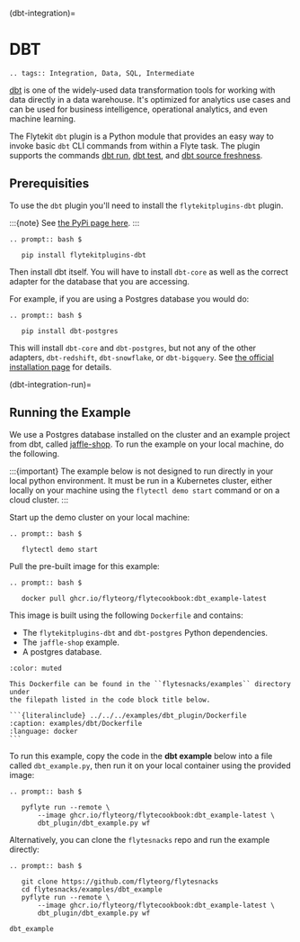 (dbt-integration)=

# DBT

```{eval-rst}
.. tags:: Integration, Data, SQL, Intermediate
```

[dbt](https://www.getdbt.com/) is one of the widely-used data transformation
tools for working with data directly in a data warehouse. It's optimized for
analytics use cases and can be used for business intelligence, operational
analytics, and even machine learning.

The Flytekit `dbt` plugin is a Python module that provides an easy way to
invoke basic `dbt` CLI commands from within a Flyte task. The plugin supports
the commands [dbt run](https://docs.getdbt.com/reference/commands/run),
[dbt test](https://docs.getdbt.com/reference/commands/test), and
[dbt source freshness](https://docs.getdbt.com/reference/commands/source).

## Prerequisities

To use the `dbt` plugin you'll need to install the `flytekitplugins-dbt`
plugin.

:::{note}
See [the PyPi page here](https://pypi.org/project/flytekitplugins-dbt/).
:::

```{eval-rst}
.. prompt:: bash $

   pip install flytekitplugins-dbt
```

Then install dbt itself. You will have to install `dbt-core` as well as
the correct adapter for the database that you are accessing.

For example, if you are using a Postgres database you would do:

```{eval-rst}
.. prompt:: bash $

   pip install dbt-postgres
```

This will install `dbt-core` and `dbt-postgres`, but not any of the other
adapters, `dbt-redshift`, `dbt-snowflake`, or `dbt-bigquery`. See
[the official installation page](https://docs.getdbt.com/docs/get-started/pip-install)
for details.

(dbt-integration-run)=

## Running the Example

We use a Postgres database installed on the cluster and an example project from
dbt, called [jaffle-shop](https://github.com/dbt-labs/jaffle_shop).
To run the example on your local machine, do the following.

:::{important}
The example below is not designed to run directly in your local
python environment. It must be run in a Kubernetes cluster, either locally on
your machine using the `flytectl demo start` command or on a cloud cluster.
:::

Start up the demo cluster on your local machine:

```{eval-rst}
.. prompt:: bash $

   flytectl demo start
```

Pull the pre-built image for this example:

```{eval-rst}
.. prompt:: bash $

   docker pull ghcr.io/flyteorg/flytecookbook:dbt_example-latest
```

This image is built using the following `Dockerfile` and contains:

- The `flytekitplugins-dbt` and `dbt-postgres` Python dependencies.
- The `jaffle-shop` example.
- A postgres database.

````{dropdown} See Dockerfile
:color: muted

This Dockerfile can be found in the ``flytesnacks/examples`` directory under
the filepath listed in the code block title below.

```{literalinclude} ../../../examples/dbt_plugin/Dockerfile
:caption: examples/dbt/Dockerfile
:language: docker
```

````

To run this example, copy the code in the **dbt example** below into a file
called `dbt_example.py`, then run it on your local container using the
provided image:

```{eval-rst}
.. prompt:: bash $

   pyflyte run --remote \
       --image ghcr.io/flyteorg/flytecookbook:dbt_example-latest \
       dbt_plugin/dbt_example.py wf
```

Alternatively, you can clone the `flytesnacks` repo and run the example directly:

```{eval-rst}
.. prompt:: bash $

   git clone https://github.com/flyteorg/flytesnacks
   cd flytesnacks/examples/dbt_example
   pyflyte run --remote \
       --image ghcr.io/flyteorg/flytecookbook:dbt_example-latest \
       dbt_plugin/dbt_example.py wf
```

```{auto-examples-toc}
dbt_example
```
